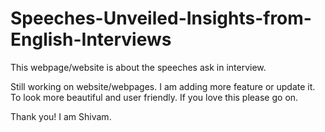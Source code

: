 # Speeches-Unveiled-Insights-from-English-Interviews
This webpage/website is about the speeches ask in interview.

Still working on website/webpages. I am adding more feature or update it. To look more beautiful and user friendly.
If you love this please go on.

Thank you! I am Shivam. 
